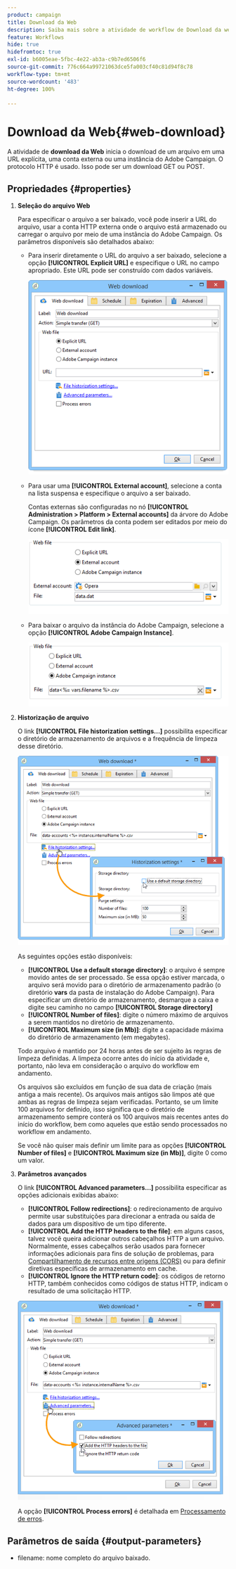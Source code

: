 ```yaml
---
product: campaign
title: Download da Web
description: Saiba mais sobre a atividade de workflow de Download da web
feature: Workflows
hide: true
hidefromtoc: true
exl-id: b6005eae-5fbc-4e22-ab3a-c9b7ed6506f6
source-git-commit: 776c664a99721063dce5fa003cf40c81d94f8c78
workflow-type: tm+mt
source-wordcount: '483'
ht-degree: 100%

---
```


# Download da Web{#web-download}



A atividade de **download da Web** inicia o download de um arquivo em uma URL explícita, uma conta externa ou uma instância do Adobe Campaign. O protocolo HTTP é usado. Isso pode ser um download GET ou POST.

## Propriedades {#properties}

1. **Seleção do arquivo Web**

   Para especificar o arquivo a ser baixado, você pode inserir a URL do arquivo, usar a conta HTTP externa onde o arquivo está armazenado ou carregar o arquivo por meio de uma instância do Adobe Campaign. Os parâmetros disponíveis são detalhados abaixo:

   * Para inserir diretamente o URL do arquivo a ser baixado, selecione a opção **[!UICONTROL Explicit URL]** e especifique o URL no campo apropriado. Este URL pode ser construído com dados variáveis.

     ![](assets/download_web_edit.png)

   * Para usar uma **[!UICONTROL External account]**, selecione a conta na lista suspensa e especifique o arquivo a ser baixado.

     Contas externas são configuradas no nó **[!UICONTROL Administration > Platform > External accounts]** da árvore do Adobe Campaign. Os parâmetros da conta podem ser editados por meio do ícone **[!UICONTROL Edit link]**.

     ![](assets/download_web_edit_external.png)

   * Para baixar o arquivo da instância do Adobe Campaign, selecione a opção **[!UICONTROL Adobe Campaign Instance]**.

     ![](assets/download_web_edit_instance.png)

1. **Historização de arquivo**

   O link **[!UICONTROL File historization settings...]** possibilita especificar o diretório de armazenamento de arquivos e a frequência de limpeza desse diretório.

   ![](assets/download_web_edit_hist.png)

   As seguintes opções estão disponíveis:

   * **[!UICONTROL Use a default storage directory]**: o arquivo é sempre movido antes de ser processado. Se essa opção estiver marcada, o arquivo será movido para o diretório de armazenamento padrão (o diretório **vars** da pasta de instalação do Adobe Campaign). Para especificar um diretório de armazenamento, desmarque a caixa e digite seu caminho no campo **[!UICONTROL Storage directory]**
   * **[!UICONTROL Number of files]**: digite o número máximo de arquivos a serem mantidos no diretório de armazenamento.
   * **[!UICONTROL Maximum size (in Mb)]**: digite a capacidade máxima do diretório de armazenamento (em megabytes).

   Todo arquivo é mantido por 24 horas antes de ser sujeito às regras de limpeza definidas. A limpeza ocorre antes do início da atividade e, portanto, não leva em consideração o arquivo do workflow em andamento.

   Os arquivos são excluídos em função de sua data de criação (mais antiga a mais recente). Os arquivos mais antigos são limpos até que ambas as regras de limpeza sejam verificadas. Portanto, se um limite 100 arquivos for definido, isso significa que o diretório de armazenamento sempre conterá os 100 arquivos mais recentes antes do início do workflow, bem como aqueles que estão sendo processados no workflow em andamento.

   Se você não quiser mais definir um limite para as opções **[!UICONTROL Number of files]** e **[!UICONTROL Maximum size (in Mb)]**, digite 0 como um valor.

1. **Parâmetros avançados**

   O link **[!UICONTROL Advanced parameters...]** possibilita especificar as opções adicionais exibidas abaixo:

   * **[!UICONTROL Follow redirections]**: o redirecionamento de arquivo permite usar substituições para direcionar a entrada ou saída de dados para um dispositivo de um tipo diferente.
   * **[!UICONTROL Add the HTTP headers to the file]**: em alguns casos, talvez você queira adicionar outros cabeçalhos HTTP a um arquivo. Normalmente, esses cabeçalhos serão usados para fornecer informações adicionais para fins de solução de problemas, para [Compartilhamento de recursos entre origens (CORS)](https://developer.mozilla.org/docs/Web/HTTP/CORS) ou para definir diretivas específicas de armazenamento em cache.
   * **[!UICONTROL Ignore the HTTP return code]**: os códigos de retorno HTTP, também conhecidos como códigos de status HTTP, indicam o resultado de uma solicitação HTTP.

   ![](assets/download_web_edit_advanced.png)

   A opção **[!UICONTROL Process errors]** é detalhada em [Processamento de erros](monitoring-workflow-execution.md#processing-errors).

## Parâmetros de saída {#output-parameters}

* filename: nome completo do arquivo baixado.
